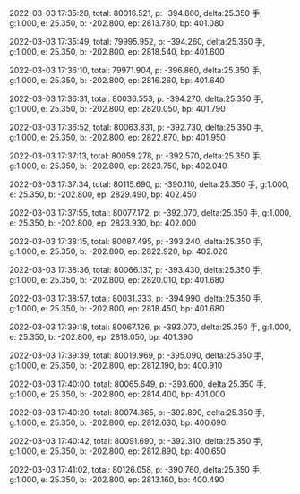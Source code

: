 2022-03-03 17:35:28, total: 80016.521, p: -394.860, delta:25.350 手, g:1.000, e: 25.350, b: -202.800, ep: 2813.780, bp: 401.080

2022-03-03 17:35:49, total: 79995.952, p: -394.260, delta:25.350 手, g:1.000, e: 25.350, b: -202.800, ep: 2818.540, bp: 401.600

2022-03-03 17:36:10, total: 79971.904, p: -396.860, delta:25.350 手, g:1.000, e: 25.350, b: -202.800, ep: 2816.260, bp: 401.640

2022-03-03 17:36:31, total: 80036.553, p: -394.270, delta:25.350 手, g:1.000, e: 25.350, b: -202.800, ep: 2820.050, bp: 401.790

2022-03-03 17:36:52, total: 80063.831, p: -392.730, delta:25.350 手, g:1.000, e: 25.350, b: -202.800, ep: 2822.870, bp: 401.950

2022-03-03 17:37:13, total: 80059.278, p: -392.570, delta:25.350 手, g:1.000, e: 25.350, b: -202.800, ep: 2823.750, bp: 402.040

2022-03-03 17:37:34, total: 80115.690, p: -390.110, delta:25.350 手, g:1.000, e: 25.350, b: -202.800, ep: 2829.490, bp: 402.450

2022-03-03 17:37:55, total: 80077.172, p: -392.070, delta:25.350 手, g:1.000, e: 25.350, b: -202.800, ep: 2823.930, bp: 402.000

2022-03-03 17:38:15, total: 80087.495, p: -393.240, delta:25.350 手, g:1.000, e: 25.350, b: -202.800, ep: 2822.920, bp: 402.020

2022-03-03 17:38:36, total: 80066.137, p: -393.430, delta:25.350 手, g:1.000, e: 25.350, b: -202.800, ep: 2820.010, bp: 401.680

2022-03-03 17:38:57, total: 80031.333, p: -394.990, delta:25.350 手, g:1.000, e: 25.350, b: -202.800, ep: 2818.450, bp: 401.680

2022-03-03 17:39:18, total: 80067.126, p: -393.070, delta:25.350 手, g:1.000, e: 25.350, b: -202.800, ep: 2818.050, bp: 401.390

2022-03-03 17:39:39, total: 80019.969, p: -395.090, delta:25.350 手, g:1.000, e: 25.350, b: -202.800, ep: 2812.190, bp: 400.910

2022-03-03 17:40:00, total: 80065.649, p: -393.600, delta:25.350 手, g:1.000, e: 25.350, b: -202.800, ep: 2814.400, bp: 401.000

2022-03-03 17:40:20, total: 80074.365, p: -392.890, delta:25.350 手, g:1.000, e: 25.350, b: -202.800, ep: 2812.630, bp: 400.690

2022-03-03 17:40:42, total: 80091.690, p: -392.310, delta:25.350 手, g:1.000, e: 25.350, b: -202.800, ep: 2812.890, bp: 400.650

2022-03-03 17:41:02, total: 80126.058, p: -390.760, delta:25.350 手, g:1.000, e: 25.350, b: -202.800, ep: 2813.160, bp: 400.490